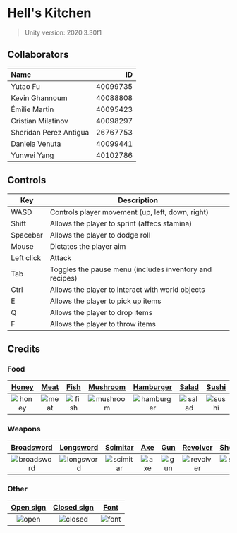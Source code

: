 # Hell's Kitchen
> Unity version: 2020.3.30f1

## Collaborators
| Name | ID |
|:-----|---:|
| Yutao Fu | 40099735 |
| Kevin Ghannoum | 40088808 |
| Émilie Martin | 40095423 |
| Cristian Milatinov | 40098297 |
| Sheridan Perez Antigua | 26767753 |
| Daniela Venuta | 40099441|
| Yunwei Yang | 40102786 |

## Controls
| Key | Description |
| --- | ----------- |
| WASD | Controls player movement (up, left, down, right) |
| Shift | Allows the player to sprint (affecs stamina) |
| Spacebar | Allows the player to dodge roll |
| Mouse | Dictates the player aim |
| Left click | Attack |
| Tab | Toggles the pause menu (includes inventory and recipes) |
| Ctrl | Allows the player to interact with world objects |
| E | Allows the player to pick up items |
| Q | Allows the player to drop items |
| F | Allows the player to throw items |

## Credits
### Food
| [Honey](https://www.flaticon.com/premium-icon/honey_1378430) | [Meat](https://www.flaticon.com/premium-icon/meat_2058020) | [Fish](https://www.flaticon.com/free-icon/fish_394730) | [Mushroom](https://www.flaticon.com/free-icon/mushroom_1412518) | [Hamburger](https://www.flaticon.com/free-icon/hamburger_3075977) | [Salad](https://www.flaticon.com/free-icon/salad_1057510) | [Sushi](https://www.flaticon.com/free-icon/sushi_3978725) |
|:-----:|:----:|:----:|:--------:|:---------:|:-----:|:-----:|
| ![honey](https://cdn-icons.flaticon.com/png/512/1378/premium/1378430.png?token=exp=1650476649~hmac=116b4d5a62de02fe977b5c01aa251899) | ![meat](https://cdn-icons.flaticon.com/png/512/2058/premium/2058020.png?token=exp=1650476168~hmac=1f9639dee2257c76138ac33d45a0d5ee) | ![fish](https://cdn-icons-png.flaticon.com/512/394/394730.png) | ![mushroom](https://cdn-icons-png.flaticon.com/512/1412/1412518.png) | ![hamburger](https://cdn-icons-png.flaticon.com/512/3075/3075977.png) | ![salad](https://cdn-icons-png.flaticon.com/512/1057/1057510.png) | ![sushi](https://cdn-icons-png.flaticon.com/512/3978/3978725.png) |

### Weapons
| [Broadsword](https://www.flaticon.com/premium-icon/sword_4666542) | [Longsword](https://www.flaticon.com/free-icon/sword_4155897) | [Scimitar](https://www.flaticon.com/premium-icon/sword_2929708) | [Axe](https://www.flaticon.com/premium-icon/axe_3755031) | [Gun](https://www.flaticon.com/premium-icon/pistol_2872527) | [Revolver](https://www.flaticon.com/premium-icon/revolver_448314?term=revolver&page=1&position=3&page=1&position=3&related_id=448314&origin=style) | [Shotgun](https://www.flaticon.com/free-icon/shotgun_5322070) |
|:----------:|:---------:|:--------:|:---:|:---:|:--------:|:-------:|
| ![broadsword](https://cdn-icons.flaticon.com/png/512/4666/premium/4666542.png?token=exp=1650477224~hmac=d8911fc662582b46c940f71b222f6bd7) | ![longsword](https://cdn-icons-png.flaticon.com/512/4155/4155897.png) | ![scimitar](https://cdn-icons.flaticon.com/png/512/2929/premium/2929708.png?token=exp=1650477054~hmac=e56ff43d176ae851537031ec81e57f46) | ![axe](https://cdn-icons.flaticon.com/png/512/3755/premium/3755031.png?token=exp=1650477222~hmac=d666f4a3e9bea8dcfe70a37314db6046) | ![gun](https://cdn-icons.flaticon.com/png/512/2872/premium/2872527.png?token=exp=1650477221~hmac=18ab163c920104aa5191e4acadb357ce) | ![revolver](https://cdn-icons.flaticon.com/png/512/448/premium/448314.png?token=exp=1650477221~hmac=66634198a1166bdeddee03d7cef876fe) | ![shotgun](https://cdn-icons-png.flaticon.com/512/5322/5322070.png) |

### Other
| [Open sign](https://www.flaticon.com/free-icon/open_694589) | [Closed sign](https://www.flaticon.com/free-icon/close_694604) | [Font](https://www.fontget.com/font/play-with-fire) |
|:---------:|:-----------:|:----:|
| ![open](https://cdn-icons-png.flaticon.com/512/694/694589.png) | ![closed](https://cdn-icons-png.flaticon.com/512/694/694604.png) | ![font](https://static.fontget.com/p/l/play-with-fire/preview@2x.png) |
